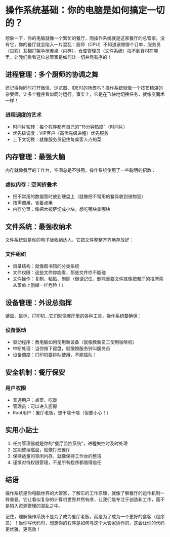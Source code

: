 # 操作系统基础：你的电脑是如何搞定一切的？

想象一下，你的电脑就像一个繁忙的餐厅，而操作系统就是这家餐厅的总管家。没有它，你的餐厅就会陷入一片混乱：厨师（CPU）不知道该做哪个订单，服务员（进程）互相打架争抢餐桌（内存），仓库管理员（文件系统）找不到食材在哪里。让我们看看这位总管家是如何让一切井然有序的！

## 进程管理：多个厨师的协调之舞

还记得你同时打开微信、浏览器、IDE时的场景吗？操作系统就像一个技艺精湛的杂耍师，让多个程序看似同时运行。事实上，它是在飞快地切换任务，就像变魔术一样！

### 进程调度的艺术
- 时间片轮转：每个程序都有自己的"15分钟热度"（时间片）
- 优先级调度：VIP客户（高优先级进程）优先服务
- 上下文切换：就像服务员记住每桌客人点的菜

## 内存管理：最强大脑

内存就像餐厅的工作台，空间总是不够用。操作系统使用了一些聪明的招数：

### 虚拟内存：空间折叠术
- 把不常用的数据暂时放到硬盘上（就像把不常用的餐具收到储物室）
- 按需调用，省着点用
- 内存分页：像把大披萨切成小块，想吃哪块拿哪块

## 文件系统：最强收纳术

文件系统就是你的电子版收纳达人，它把文件整整齐齐地存放好：

### 文件组织
- 目录结构：就像图书馆的分类系统
- 文件权限：这些文件你能看，那些文件你不能碰
- 文件操作：复制、粘贴、删除（但请记住，删除重要文件就像把餐厅的招牌菜从菜单上删掉一样危险！）

## 设备管理：外设总指挥

键盘、鼠标、打印机...它们就像餐厅里的各种工具，操作系统要确保：

### 设备驱动
- 驱动程序：教电脑如何使用新设备（就像教新员工使用咖啡机）
- 中断处理：当你按下键盘，就像按服务铃叫服务员
- 设备调度：打印机要排队使用，不能插队！

## 安全机制：餐厅保安

### 用户权限
- 普通用户：点菜、吃饭
- 管理员：可以进入厨房
- Root用户：餐厅老板，想干啥干啥（但要小心！）

## 实用小贴士

1. 任务管理器就是你的"餐厅监控系统"，进程失控时及时处理
2. 定期整理磁盘，就像打扫餐厅
3. 保持适量的空闲内存，就像保持工作台的整洁
4. 谨慎对待权限管理，不是所有程序都值得信任

## 结语

操作系统是你电脑世界的大管家，了解它的工作原理，就像了解餐厅的运作机制一样重要。它让看似复杂的计算机世界井然有序，让我们能专注于创造和工作，而不是陷入资源管理的混乱之中。

记住，理解操作系统不是为了成为餐厅老板，而是为了成为一个更好的食客（程序员）！当你写代码时，想想你的程序是如何与这个大管家协作的，这会让你的代码更优雅，更高效！